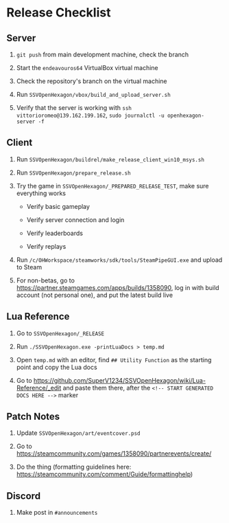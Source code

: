 # Release Checklist

## Server

1. `git push` from main development machine, check the branch

2. Start the `endeavouros64` VirtualBox virtual machine

3. Check the repository's branch on the virtual machine

4. Run `SSVOpenHexagon/vbox/build_and_upload_server.sh`

5. Verify that the server is working with `ssh vittorioromeo@139.162.199.162`, `sudo journalctl -u openhexagon-server -f`

## Client

1. Run `SSVOpenHexagon/buildrel/make_release_client_win10_msys.sh`

2. Run `SSVOpenHexagon/prepare_release.sh`

3. Try the game in `SSVOpenHexagon/_PREPARED_RELEASE_TEST`, make sure everything works

    - Verify basic gameplay

    - Verify server connection and login

    - Verify leaderboards

    - Verify replays

4. Run `/c/OHWorkspace/steamworks/sdk/tools/SteamPipeGUI.exe` and upload to Steam

5. For non-betas, go to <https://partner.steamgames.com/apps/builds/1358090>, log in with build account (not personal one), and put the latest build live

## Lua Reference

1. Go to `SSVOpenHexagon/_RELEASE`

2. Run `./SSVOpenHexagon.exe -printLuaDocs > temp.md`

3. Open `temp.md` with an editor, find `## Utility Function` as the starting point and copy the Lua docs

4. Go to <https://github.com/SuperV1234/SSVOpenHexagon/wiki/Lua-Reference/_edit> and paste them there, after the `<!-- START GENERATED DOCS HERE -->` marker

## Patch Notes

1. Update `SSVOpenHexagon/art/eventcover.psd`

2. Go to <https://steamcommunity.com/games/1358090/partnerevents/create/>

3. Do the thing (formatting guidelines here: <https://steamcommunity.com/comment/Guide/formattinghelp>)

## Discord

1. Make post in `#announcements`
